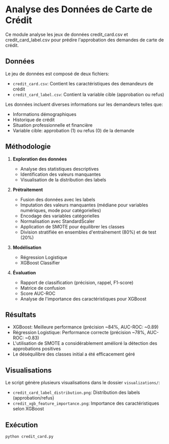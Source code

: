 # Analyse des Données de Carte de Crédit

Ce module analyse les jeux de données credit_card.csv et credit_card_label.csv pour prédire l'approbation des demandes de carte de crédit.

## Données

Le jeu de données est composé de deux fichiers:
- `credit_card.csv`: Contient les caractéristiques des demandeurs de crédit
- `credit_card_label.csv`: Contient la variable cible (approbation ou refus)

Les données incluent diverses informations sur les demandeurs telles que:
- Informations démographiques
- Historique de crédit
- Situation professionnelle et financière
- Variable cible: approbation (1) ou refus (0) de la demande

## Méthodologie

1. **Exploration des données**
   - Analyse des statistiques descriptives
   - Identification des valeurs manquantes
   - Visualisation de la distribution des labels

2. **Prétraitement**
   - Fusion des données avec les labels
   - Imputation des valeurs manquantes (médiane pour variables numériques, mode pour catégorielles)
   - Encodage des variables catégorielles
   - Normalisation avec StandardScaler
   - Application de SMOTE pour équilibrer les classes
   - Division stratifiée en ensembles d'entraînement (80%) et de test (20%)

3. **Modélisation**
   - Régression Logistique
   - XGBoost Classifier

4. **Évaluation**
   - Rapport de classification (précision, rappel, F1-score)
   - Matrice de confusion
   - Score AUC-ROC
   - Analyse de l'importance des caractéristiques pour XGBoost

## Résultats

- XGBoost: Meilleure performance (précision ~84%, AUC-ROC: ~0.89)
- Régression Logistique: Performance correcte (précision ~78%, AUC-ROC: ~0.83)
- L'utilisation de SMOTE a considérablement amélioré la détection des approbations positives
- Le déséquilibre des classes initial a été efficacement géré

## Visualisations

Le script génère plusieurs visualisations dans le dossier `visualizations/`:

- `credit_card_label_distribution.png`: Distribution des labels (approbation/refus)
- `credit_xgb_feature_importance.png`: Importance des caractéristiques selon XGBoost

## Exécution

```bash
python credit_card.py
```